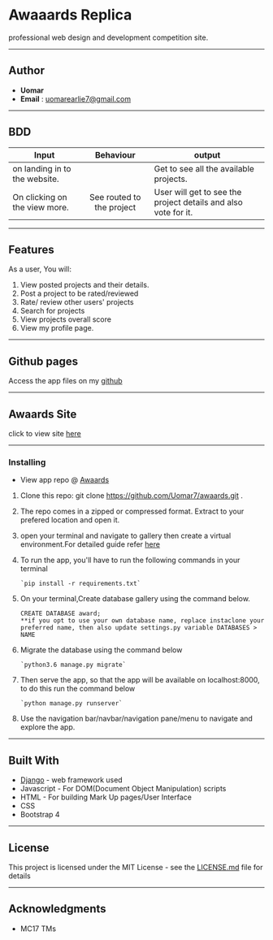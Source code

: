 # Awaaards Replica


professional web design and development competition site.

---

## Author

* **Uomar**
* **Email** : <uomarearlie7@gmail.com>

---

## BDD

|Input  | Behaviour | output |
|------|:-----:|-----|
|on landing in to the website.| | Get to see all the available projects.|
|On clicking on the view more.|See routed to the project| User will get to see the project details and also vote for it.|


---
## Features


As a user, You will:

1. View posted projects and their details.
2. Post a project to be rated/reviewed
3. Rate/ review other users' projects
4. Search for projects 
5. View projects overall score
6. View my profile page.
---

## Github pages

Access the app files on my [github](https://github.com/Uomar7)

---

## Awaards Site

click to view site [here](https://oneawaard.herokuapp.com/)

---
### Installing

* View app repo @ [Awaards](https://github.com/Uomar7/awaards)

1. Clone this repo: git clone https://github.com/Uomar7/awaards.git .

2. The repo comes in a zipped or compressed format. Extract to your prefered location and open it.
3. open your terminal and navigate to gallery then create a virtual environment.For detailed guide refer  [here](https://packaging.python.org/guides/installing-using-pip-and-virtualenv/)

3. To run the app, you'll have to run the following commands in your terminal
    
    
       `pip install -r requirements.txt`
4. On your terminal,Create database gallery using the command below.


       CREATE DATABASE award; 
       **if you opt to use your own database name, replace instaclone your preferred name, then also update settings.py variable DATABASES > NAME

5. Migrate the database using the command below


       `python3.6 manage.py migrate`
6. Then serve the app, so that the app will be available on localhost:8000, to do this run the command below


       `python manage.py runserver`
7. Use the navigation bar/navbar/navigation pane/menu to navigate and explore the app.

---

## Built With

* [Django](https://www.djangoproject.com/) - web framework used
* Javascript - For DOM(Document Object Manipulation) scripts
* HTML - For building Mark Up pages/User Interface
* CSS 
* Bootstrap 4


---

## License

This project is licensed under the MIT License - see the [LICENSE.md](LICENSE.md) file for details

---
## Acknowledgments

* MC17 TMs
